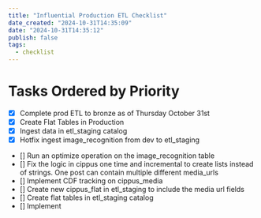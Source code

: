 ```yaml
---
title: "Influential Production ETL Checklist"
date_created: "2024-10-31T14:35:09"
date: "2024-10-31T14:35:12"
publish: false
tags:
  - checklist
---
```


# Tasks Ordered by Priority
- [x] Complete prod ETL to bronze as of Thursday October 31st
- [x] Create Flat Tables in Production
- [x] Ingest data in etl_staging catalog
- [x] Hotfix ingest image_recognition from dev to etl_staging
- [] Run an optimize operation on the image_recognition table
- [] Fix the logic in cippus one time and incremental to create lists instead of strings. One post can contain multiple different media_urls
- [] Implement CDF tracking on cippus_media 
- [] Create new cippus_flat in etl_staging to include the media url fields
- [] Create flat tables in etl_staging catalog
- [] Implement
